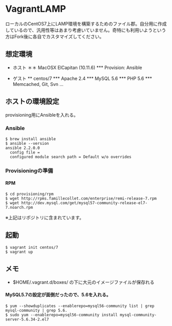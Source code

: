 # VagrantLAMP
ローカルのCentOS7上にLAMP環境を構築するためのファイル郡。自分用に作成しているので、汎用性等はあまり考慮いていません。奇特にも利用いようという方はFork後に各自でカスタマイズしてください。

## 想定環境
* ホスト
＊＊ MacOSX ElCapitan (10.11.6)
*** Provision: Ansible

* ゲスト 
** centos/7
*** Apache 2.4
*** MySQL 5.6
*** PHP 5.6
*** Memcached, Git, Svn ...

## ホストの環境設定
provisioning用にAnsibleを入れる。

### Ansible
	$ brew install ansible
	$ ansible --version
	ansible 2.2.0.0
	  config file = 
	  configured module search path = Default w/o overrides

### Provisioningの準備
#### RPM
	$ cd provisioning/rpm
	$ wget http://rpms.famillecollet.com/enterprise/remi-release-7.rpm
	$ wget http://dev.mysql.com/get/mysql57-community-release-el7-7.noarch.rpm	

※上記はリポジトリに含まれています。

## 起動
	$ vagrant init centos/7
	$ vagrant up


## メモ
* $HOME/.vagrant.d/boxes/ の下に大元のイメージファイルが保存れる

#### MySQL5.7の設定が面倒だったので、5.6を入れる。
	$ yum --showduplicates --enablerepo=mysql56-community list | grep mysql-community | grep 5.6.
	$ sudo yum --enablerepo=mysql56-community install mysql-community-server-5.6.34-2.el7 

